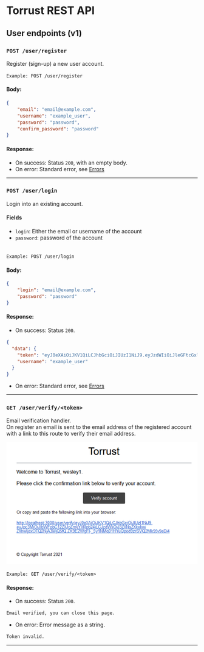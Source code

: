 # Torrust REST API

## User endpoints (v1)
### `POST /user/register`
Register (sign-up) a new user account.

`Example: POST /user/register`
#### Body:
```json 
{
	"email": "email@example.com",
	"username": "example_user",
	"password": "password",
	"confirm_password": "password"
}
```

#### Response:
- On success: Status `200`, with an empty body.
- On error: Standard error, see [Errors](api.md#errors)

---

<a id="login"></a>
### `POST /user/login`
Login into an existing account.

#### Fields
- `login`: Either the email or username of the account
- `password`: password of the account
<br><br>

`Example: POST /user/login`
#### Body:
```json 
{
	"login": "email@example.com",
	"password": "password"
}
```

#### Response:
- On success: Status `200`.
```json
{
  "data": {
    "token": "eyJ0eXAiOiJKV1QiLCJhbGciOiJIUzI1NiJ9.eyJzdWIiOiJleGFtcGxlX3VzZXIiLCJleHAiOjE2MzIyNTQxNjZ9.kyugZXiR88q4n6Ze44HonazDp-sJdq886te9-XHthHg",
    "username": "example_user"
  }
}
```
- On error: Standard error, see [Errors](api.md#errors)

---

### `GET /user/verify/<token>`
Email verification handler. <br>
On register an email is sent to the email address of the registered account with a link to this route to verify their email address.

![email verification mail](images/email-verification.png)

`Example: GET /user/verify/<token>`
#### Response:
- On success: Status `200`.
```html
Email verified, you can close this page.
```
- On error: Error message as a string.
```html
Token invalid.
```

---